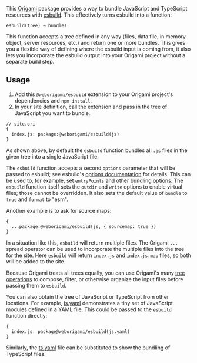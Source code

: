 This [Origami](https://weborigami) package provides a way to bundle JavaScript
and TypeScript resources with [esbuild](https://esbuild.github.io/). This
effectively turns esbuild into a function:

```
esbuild(tree) → bundles
```

This function accepts a tree defined in any way (files, data file, in memory object, server resources, etc.) and return one or more bundles. This gives you a flexible way of defining where the esbuild input is coming from, it also lets you incorporate the esbuild output into your Origami project without a separate build step.

## Usage

1. Add this `@weborigami/esbuild` extension to your Origami project's dependencies and `npm install`.
2. In your site definition, call the extension and pass in the tree of JavaScript you want to bundle.

```ori
// site.ori
{
  index.js: package:@weborigami/esbuild(js)
}
```

As shown above, by default the `esbuild` function bundles all `.js` files in the given tree into a single JavaScript file.

The `esbuild` function accepts a second `options` parameter that will be passed to esbuild; see esbuild's [options documentation](https://esbuild.github.io/api/#general-options) for details. This can be used to, for example, set `entryPoints` and other bundling options. The `esbuild` function itself sets the `outdir` and `write` options to enable virtual files; those cannot be overridden. It also sets the default value of `bundle` to `true` and `format` to "esm".

Another example is to ask for source maps:

```ori
{
  ...package:@weborigami/esbuild(js, { sourcemap: true })
}
```

In a situation like this, `esbuild` will return multiple files. The Origami `...` spread operator can be used to incorporate the multiple files into the tree for the site. Here `esbuild` will return `index.js` and `index.js.map` files, so both will be added to the site.

Because Origami treats all trees equally, you can use Origami's many [tree operations](https://weborigami.org/builtins/tree) to compose, filter, or otherwise organize the input files before passing them to `esbuild`.

You can also obtain the tree of JavaScript or TypeScript from other locations. For example, [js.yaml](./demo/js.yaml) demonstrates a tiny set of JavaScript modules defined in a YAML file. This could be passed to the `esbuild` function directly:

```ori
{
  index.js: package@weborigami/esbuild(js.yaml)
}
```

Similarly, the [ts.yaml](./demo/ts.yaml) file can be substituted to show the bundling of TypeScript files.
